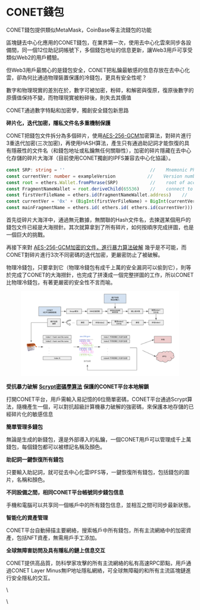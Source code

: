 # CONET錢包

CONET錢包提供類似MetaMask，CoinBase等主流錢包的功能

區塊鏈去中心化應用的CONET錢包，在業界第一次，使用去中心化雲來同步各設備間，同一個12位助記詞帳號下，多個錢包地址的信息更新，讓Web3用戶可享受類似Web2的用戶體驗。

但Web3用戶最關心的是錢包安全，CONET把私鑰最敏感的信息存放在去中心化雲，卻為何比通過物理裝置保護的冷錢包，更具有安全性呢？

數字和物理現實的差別在於，數字可被加密，粉碎，和解密與復原，復原後數字的原價值保持不變，而物理現實被粉碎後，則失去其價值

CONET通過數字特點和加密學，獨創安全錢包新思路

**碎片化，迭代加密，隱私文件名多重機制保護**

CONET把錢包文件拆分為多個碎片，使用[AES-256-GCM](https://juejin.cn/post/6844904122676690951)加密算法，對碎片進行3重迭代加密(三次加密)，再使用HASH算法，產生只有通過助記詞才能恢復的具有隱蔽性的文件名（和錢包地址或私鑰無任何關聯性），加密的碎片隱藏在去中心化存儲的碎片大海洋（目前使用CONET獨創的IPFS兼容去中心化協議）。

```typescript
const SRP: string = ''                                //    Mnemonic Phrase
const currentVer: number = exampleVersion            //    Version number
const root = ethers.Wallet.fromPhrase(SRP)            //    root of account
const FragmentNameWallet = root.deriveChild(65536)    //    connect to no.65536 wallet
const firstVerFileName = ethers.id(FragmentNameWallet.address)    //    hash
const currentVer = '0x' + (BigInt(firstVerFileName) + BigInt(currentVer)).toString(16)
const mainFragmentName = ethers.id( ethers.id( ethers.id(currentVer)))
```

首先從碎片大海洋中，通過無元數據，無關聯的Hash文件名，去揀選某個用戶的錢包文件已經是大海撈針。其次就算拿到了所有碎片，如何按順序完成拼圖，也是一個巨大的挑戰。

再接下來對 [AES-256-GCM加密的文件，進行暴力算法破解](https://www.sdnlab.com/21145.html) 幾乎是不可能，而CONET對碎片進行3次不同密碼的迭代加密，更嚴密防止了被破解。

物理冷錢包，只要拿到它（物理冷錢包有成千上萬的安全漏洞可以偷到它），則等於完成了CONET的大海撈針，也完成了拼湊成一個完整拼圖的工作，所以CONET比物理冷錢包，有著更嚴密的安全性不言而喻。

<figure><img src="../../.gitbook/assets/image (35).png" alt=""><figcaption></figcaption></figure>

**受抗暴力破解** [**Scrypt密碼學算法**](https://www.jiamisoft.com/blog/36072-scryptsf.html) **保護的CONET平台本地解鎖**

打開CONET平台，用戶需輸入易記憶的6位簡單密碼，CONET平台通過Scrypt算法，隨機產生一個，可以對抗超級計算機暴力破解的強密碼，來保護本地存儲的已經碎片化的敏感信息

**簡單管理多錢包**

無論是生成的新錢包，還是外部導入的私鑰，一個CONET用戶可以管理成千上萬錢包，每個錢包都可以被標記名稱及顏色。

**助記詞一鍵恢復所有錢包**

只要輸入助記詞，就可從去中心化雲IPFS等，一鍵恢復所有錢包，包括錢包的圖片，名稱和顏色。

**不同設備之間，相同CONET平台帳號同步錢包信息**

手機和電腦可以共享同一個帳戶中的所有錢包信息，並相互之間可同步最新狀態。

**智能化的資產管理**

CONET平台自動掃描主要網絡，搜索帳戶中所有錢包，所有主流網絡中的加密資產，包括NFT資產，無需用戶手工添加。

**全球無障害訪問及具有隱私的鏈上信息交互**

CONET提供高品質，防科學家攻擊的所有主流網絡的私有高速RPC節點，用戶通過CONET Layer Minus無IP地址隱私網絡，可全球無障礙的和所有主流區塊鏈進行安全隱私的交互。

\


\
